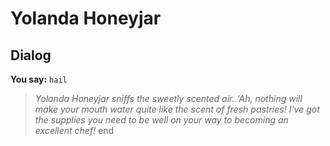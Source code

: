 # Yolanda Honeyjar
## Dialog

**You say:** `hail`



>*Yolanda Honeyjar sniffs the sweetly scented air. 'Ah, nothing will make your mouth water quite like the scent of fresh pastries! I've got the supplies you need to be well on your way to becoming an excellent chef!*
end
